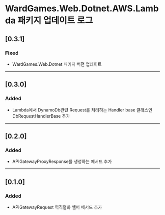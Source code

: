 # WardGames.Web.Dotnet.AWS.Lambda 패키지 업데이트 로그

## [0.3.1]
### Fixed
- WardGames.Web.Dotnet 패키지 버전 업데이트

---
## [0.3.0]
### Added
- Lambda에서 DynamoDb관련 Request를 처리하는 Handler base 클래스인 DbRequestHandlerBase 추가

---
## [0.2.0]
### Added
- APIGatewayProxyResponse를 생성하는 메서드 추가

---
## [0.1.0]
### Added
- APIGatewayRequest 역직렬화 헬퍼 메서드 추가